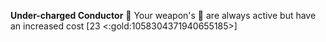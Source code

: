 **Under-charged Conductor** :low_battery:  Your weapon's 🔀 are always active but have an increased cost [23 <:gold:1058304371940655185>]